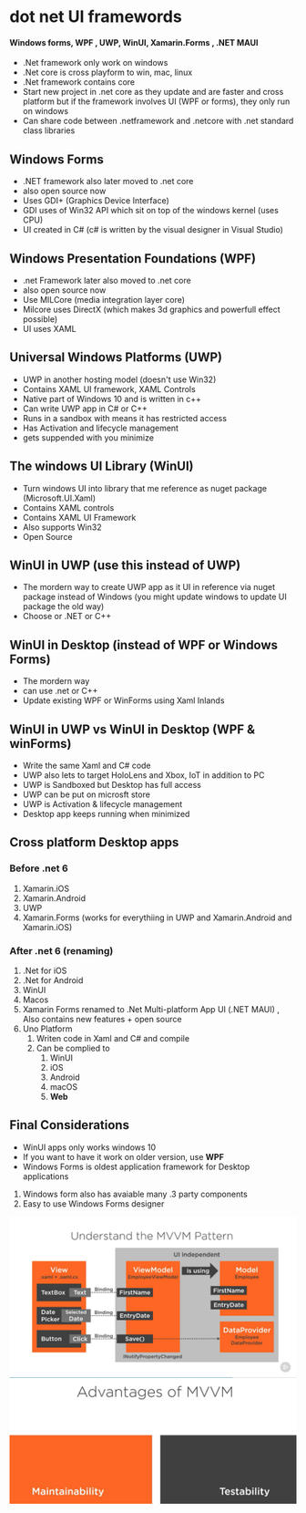 # dot net UI framewords

#### Windows forms, WPF , UWP, WinUI, Xamarin.Forms , .NET MAUI
- .Net framework only work on windows
- .Net core is cross playform to win, mac, linux
- .Net framework contains core
- Start new project in .net core as they update and are faster and cross platform but if the framework involves UI (WPF or forms), they only run on windows
- Can share code between .netframework and .netcore with .net standard class libraries

## Windows Forms
- .NET framework also later moved to .net core
- also open source now
- Uses GDI+ (Graphics Device Interface)
- GDI uses of Win32 API which sit on top of the windows kernel (uses CPU)
- UI created in C# (c# is written by the visual designer in Visual Studio)

## Windows Presentation Foundations (WPF)
- .net Framework later also moved to .net core
- also open source now
- Use MILCore (media integration layer core)
- Milcore uses DirectX (which makes 3d graphics and powerfull effect possible)
- UI uses XAML

## Universal Windows Platforms (UWP)
- UWP in another hosting model (doesn't use Win32)
- Contains XAML UI framework, XAML Controls
- Native part of Windows 10 and is written in c++
- Can write UWP app in C# or C++
- Runs in a sandbox with means it has restricted access
- Has Activation and lifecycle management
- gets suppended with you minimize

## The windows UI Library (WinUI)
- Turn windows UI into library that me reference as nuget package (Microsoft.UI.Xaml)
- Contains XAML controls
- Contains XAML UI Framework
- Also supports Win32
- Open Source

## WinUI in UWP (use this instead of UWP)
- The mordern way to create UWP app as it UI in reference via nuget package instead of Windows (you might update windows to update UI package the old way)
- Choose or .NET or C++

## WinUI in Desktop (instead of WPF or Windows Forms)
- The mordern way
- can use .net or C++
- Update existing WPF or WinForms using Xaml Inlands


## WinUI in UWP vs WinUI in Desktop (WPF & winForms)
- Write the same Xaml and C# code
- UWP also lets to target HoloLens and Xbox, IoT in addition to PC
- UWP is Sandboxed but Desktop has full access
- UWP can be put on microsft store
- UWP is Activation & lifecycle management
- Desktop app keeps running when minimized

## Cross platform Desktop apps
### Before .net 6
1. Xamarin.iOS
2. Xamarin.Android
3. UWP
4. Xamarin.Forms (works for everythiing in UWP and Xamarin.Android and Xamarin.iOS)
### After .net 6 (renaming)
1. .Net for iOS
2. .Net for Android
3. WinUI
4. Macos
5. Xamarin Forms renamed to .Net Multi-platform App UI (.NET MAUI) , Also contains new features + open source
6. Uno Platform 
    1. Writen code in Xaml and C# and compile
    2. Can be complied to
        1. WinUI
        2. iOS
        3. Android
        4. macOS
        5. **Web**

## Final Considerations 
- WinUI apps only works windows 10
- If you want to have it work on older version, use **WPF**
- Windows Forms is oldest application framework for Desktop applications
1. Windows form also has avaiable many .3 party components
2. Easy to use Windows Forms designer

![MVVM-Pattern](./MVVM-Pattern.PNG)
![MVVM-Pattern-Advantages](./MVVM-Pattern-Advantages.PNG)